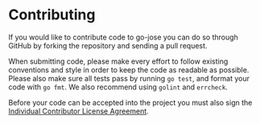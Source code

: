 # Contributing

If you would like to contribute code to go-jose you can do so through GitHub by
forking the repository and sending a pull request.

When submitting code, please make every effort to follow existing conventions
and style in order to keep the code as readable as possible. Please also make
sure all tests pass by running `go test`, and format your code with `go fmt`.
We also recommend using `golint` and `errcheck`.

Before your code can be accepted into the project you must also sign the
[Individual Contributor License Agreement][1].

 [1]: https://spreadsheets.google.com/spreadsheet/viewform?formkey=dDViT2xzUHAwRkI3X3k5Z0lQM091OGc6MQ&ndplr=1
